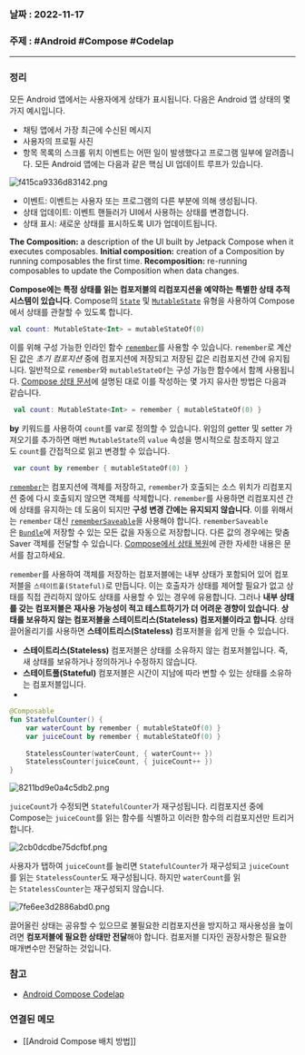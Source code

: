 ### 날짜 : 2022-11-17
### 주제 : #Android #Compose #Codelap
----
### 정리
모든 Android 앱에서는 사용자에게 상태가 표시됩니다. 다음은 Android 앱 상태의 몇 가지 예시입니다.
-   채팅 앱에서 가장 최근에 수신된 메시지
-   사용자의 프로필 사진
-   항목 목록의 스크롤 위치
이벤트는 어떤 일이 발생했다고 프로그램 일부에 알려줍니다. 모든 Android 앱에는 다음과 같은 핵심 UI 업데이트 루프가 있습니다.

![f415ca9336d83142.png](https://developer.android.com/static/codelabs/jetpack-compose-state/img/f415ca9336d83142.png?hl=ko)

-   이벤트: 이벤트는 사용자 또는 프로그램의 다른 부분에 의해 생성됩니다.
-   상태 업데이트: 이벤트 핸들러가 UI에서 사용하는 상태를 변경합니다.
-   상태 표시: 새로운 상태를 표시하도록 UI가 업데이트됩니다.

**The Composition:** a description of the UI built by Jetpack Compose when it executes composables.
**Initial composition:** creation of a Composition by running composables the first time.
**Recomposition:** re-running composables to update the Composition when data changes.

**Compose에는 특정 상태를 읽는 컴포저블의 리컴포지션을 예약하는 특별한 상태 추적 시스템이 있습니다**.
Compose의 [`State`](https://developer.android.com/reference/kotlin/androidx/compose/runtime/State?hl=ko) 및 [`MutableState`](https://developer.android.com/reference/kotlin/androidx/compose/runtime/MutableState?hl=ko) 유형을 사용하여 Compose에서 상태를 관찰할 수 있도록 합니다.
```Kotlin
val count: MutableState<Int> = mutableStateOf(0)
```

이를 위해 구성 가능한 인라인 함수 [`remember`](https://developer.android.com/reference/kotlin/androidx/compose/runtime/package-summary?hl=ko#remember(kotlin.Function0))를 사용할 수 있습니다. `remember`로 계산된 값은 _초기 컴포지션_ 중에 컴포지션에 저장되고 저장된 값은 리컴포지션 간에 유지됩니다.
일반적으로 `remember`와 `mutableStateOf`는 구성 가능한 함수에서 함께 사용됩니다.
[Compose 상태 문서](https://developer.android.com/jetpack/compose/state?hl=ko#state-in-composables)에 설명된 대로 이를 작성하는 몇 가지 유사한 방법은 다음과 같습니다.
```Kotlin
 val count: MutableState<Int> = remember { mutableStateOf(0) }
```
**by** 키워드를 사용하여 `count`를 var로 정의할 수 있습니다. 위임의 getter 및 setter 가져오기를 추가하면 매번 `MutableState`의 `value` 속성을 명시적으로 참조하지 않고도 `count`를 간접적으로 읽고 변경할 수 있습니다.
```Kotlin
 var count by remember { mutableStateOf(0) }
```

[`remember`](https://developer.android.com/reference/kotlin/androidx/compose/runtime/package-summary?hl=ko#remember(kotlin.Function0))는 컴포지션에 객체를 저장하고, `remember`가 호출되는 소스 위치가 리컴포지션 중에 다시 호출되지 않으면 객체를 삭제합니다. `remember`를 사용하면 리컴포지션 간에 상태를 유지하는 데 도움이 되지만 **구성 변경 간에는 유지되지 않습니다**. 이를 위해서는 `remember` 대신 [`rememberSaveable`](https://developer.android.com/reference/kotlin/androidx/compose/runtime/saveable/package-summary?hl=ko#rememberSaveable(kotlin.Array,androidx.compose.runtime.saveable.Saver,kotlin.String,kotlin.Function0))을 사용해야 합니다.
`rememberSaveable`은 [`Bundle`](https://developer.android.com/reference/android/os/Bundle?hl=ko)에 저장할 수 있는 모든 값을 자동으로 저장합니다. 다른 값의 경우에는 맞춤 Saver 객체를 전달할 수 있습니다. [Compose에서 상태 복원](https://developer.android.com/jetpack/compose/state?hl=ko#restore-ui-state)에 관한 자세한 내용은 문서를 참고하세요.

`remember`를 사용하여 객체를 저장하는 컴포저블에는 내부 상태가 포함되어 있어 컴포저블을 `스테이트풀(Stateful)`로 만듭니다. 이는 호출자가 상태를 제어할 필요가 없고 상태를 직접 관리하지 않아도 상태를 사용할 수 있는 경우에 유용합니다. 그러나 **내부 상태를 갖는 컴포저블은 재사용 가능성이 적고 테스트하기가 더 어려운 경향이 있습니다**. **상태를 보유하지 않는 컴포저블을 스테이트리스(Stateless) 컴포저블이라고 합니다**. 상태 끌어올리기를 사용하면 **스테이트리스(Stateless)** 컴포저블을 쉽게 만들 수 있습니다.

- **스테이트리스(Stateless)** 컴포저블은 상태를 소유하지 않는 컴포저블입니다. 즉, 새 상태를 보유하거나 정의하거나 수정하지 않습니다.
- **스테이트풀(Stateful)** 컴포저블은 시간이 지남에 따라 변할 수 있는 상태를 소유하는 컴포저블입니다.
- 
```Kotlin
@Composable
fun StatefulCounter() {    
	var waterCount by remember { mutableStateOf(0) }    
	var juiceCount by remember { mutableStateOf(0) }    
	
	StatelessCounter(waterCount, { waterCount++ })    
	StatelessCounter(juiceCount, { juiceCount++ })
}
```

![8211bd9e0a4c5db2.png](https://developer.android.com/static/codelabs/jetpack-compose-state/img/8211bd9e0a4c5db2.png?hl=ko)

`juiceCount`가 수정되면 `StatefulCounter`가 재구성됩니다. 리컴포지션 중에 Compose는 `juiceCount`를 읽는 함수를 식별하고 이러한 함수의 리컴포지션만 트리거합니다.

![2cb0dcdbe75dcfbf.png](https://developer.android.com/static/codelabs/jetpack-compose-state/img/2cb0dcdbe75dcfbf.png?hl=ko)

사용자가 탭하여 `juiceCount`를 늘리면 `StatefulCounter`가 재구성되고 `juiceCount`를 읽는 `StatelessCounter`도 재구성됩니다. 하지만 `waterCount`를 읽는 `StatelessCounter`는 재구성되지 않습니다.

![7fe6ee3d2886abd0.png](https://developer.android.com/static/codelabs/jetpack-compose-state/img/7fe6ee3d2886abd0.png?hl=ko)

끌어올린 상태는 공유할 수 있으므로 불필요한 리컴포지션을 방지하고 재사용성을 높이려면 **컴포저블에 필요한 상태만 전달**해야 합니다. 컴포저블 디자인 권장사항은 필요한 매개변수만 전달하는 것입니다.

### 참고
- [Android Compose Codelap](https://developer.android.com/courses/pathways/jetpack-compose-for-android-developers-1)

### 연결된 메모
- [[Android Compose 배치 방법]]